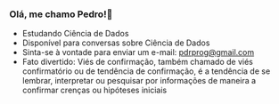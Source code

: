 ### Olá, me chamo Pedro!👋

<!-- - 🔭 I’m currently working on ... -->
- Estudando Ciência de Dados <!-- - 👯 I’m looking to collaborate on ... --> <!-- - 🤔 I’m looking for help with ... -->
- Disponível para conversas sobre Ciência de Dados
- Sinta-se à vontade para enviar um e-mail: pdrprog@gmail.com
- Fato divertido: Viés de confirmação, também chamado de viés confirmatório ou de tendência de confirmação, é a tendência de se lembrar, interpretar ou pesquisar por informações de maneira a confirmar crenças ou hipóteses iniciais
